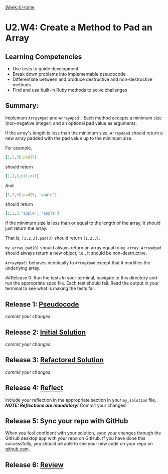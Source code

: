 [Week 4 Home](../)

# U2.W4: Create a Method to Pad an Array


## Learning Competencies
- Use tests to guide development
- Break down problems into implementable pseudocode 
- Differentiate between and produce destructive and non-destructive methods
- Find and use built-in Ruby methods to solve challenges

## Summary:

Implement `Array#pad` and `Array#pad!`.  Each method accepts a minimum size (non-negative integer) and an optional pad value as arguments.

If the array's length is less than the minimum size, `Array#pad` should return a new array padded with the pad value up to the minimum size.

For example,
```ruby
[1,2,3].pad(5)
```

should return

```ruby
[1,2,3,nil,nil]
```

And
```ruby
[1,2,3].pad(5, 'apple')
```

should return

```ruby
[1,2,3,'apple', 'apple']
```

If the minimum size is less than or equal to the length of the array, it should just return the array.

That is, `[1,2,3].pad(3)` should return `[1,2,3]`.

`my_array.pad(0)` should always return an array equal to `my_array`.  `Array#pad` should always return a new object, i.e., it should be non-destructive.

`Array#pad!` behaves identically to `Array#pad` except that it modifies the underlying array.


##Release 0: Run the tests
In your terminal, navigate to this directory and run the appropriate spec file.
Each test should fail. Read the output in your terminal to see what is making the tests fail.


## Release 1: [Pseudocode](../../references/pseudocode.md) 
*commit your changes*

## Release 2: [Initial Solution](../../references/initial_solution.md) 
*commit your changes*

## Release 3: [Refactored Solution](../../references/refactoring.md) 
*commit your changes*

## Release 4:  [Reflect](../../references/reflection_guidelines.md) 
Include your reflection in the appropriate section in your `my_solution` file. ***NOTE: Reflections are mandatory!*** Commit your changes!

## Release 5: Sync your repo with GitHub
When you feel confident with your solution, sync your changes through the GitHub desktop app with your repo on GitHub. 
If you have done this successfully, you should be able to see your new code on your repo on [github.com](https://github.com).

## Release 6: [Review](../../references/review.md)
